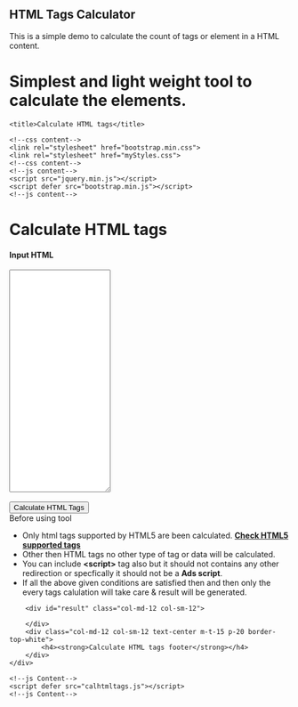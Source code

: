 ## HTML Tags Calculator

This is a simple demo to calculate the count of tags or element in a HTML content.

# Simplest and light weight tool to calculate the elements.


<!DOCTYPE html>

<html lang="en" xmlns="http://www.w3.org/1999/xhtml" manifest="calculateHTMLTags1.appcache">
<head>
    <!--meta content-->
    <meta charset="utf-8" />
    <meta name="viewport" content="width=device-width, initial-scale=1">
    <!--meta content-->

    <title>Calculate HTML tags</title>

    <!--css content-->
    <link rel="stylesheet" href="bootstrap.min.css">
    <link rel="stylesheet" href="myStyles.css">
    <!--css content-->
    <!--js content-->
    <script src="jquery.min.js"></script>
    <script defer src="bootstrap.min.js"></script>
    <!--js content-->
</head>
<body>
    <div class="container">
        <div class="page-header text-center">
            <h1>Calculate HTML tags</h1>
        </div>
        <div class="col-md-12 col-sm-12">
            <h4 class="text-info"><strong>Input HTML</strong></h4>
        </div>
        <div class="col-md-8 col-sm-8">
            <textarea id="txtHtmlRawData" class="form-control" style="height:400px;"></textarea>
            <div class="pull-right">
                <br />
                <!--<button type="submit" id="btnShowPage" class="btn btn-primary">
                    Preview Page
                </button>-->
                <button type="submit" id="btnStartCal" class="btn btn-success">
                    Calculate HTML Tags
                </button>
            </div>
        </div>
        <div class="col-md-4 col-sm-4">
            <label class="text-underline"> Before using tool </label>
            <ul class="text-primary info-tool">
                <li class="m-b-8">
                    Only html tags supported by HTML5 are been calculated.
                    <a class="text-danger" href="https://www.w3schools.com/tags/" target="_blank">
                        <strong>Check HTML5 supported tags</strong>
                    </a>
                </li>
                <li class="m-b-8">
                    Other then HTML tags no other type of tag or data will be calculated.
                </li>
                <li class="m-b-8">
                    You can include <strong class="text-warning">&lt;script&gt;</strong> tag also but it should not contains any other redirection or specfically it should not be a <strong class="text-warning">Ads script</strong>.
                </li>
                <li class="m-b-8">
                    If all the above given conditions are satisfied then and then only the every tags calulation will take care & result will be generated.
                </li>
            </ul>
        </div>

        <div id="result" class="col-md-12 col-sm-12">

        </div>
        <div class="col-md-12 col-sm-12 text-center m-t-15 p-20 border-top-white">
            <h4><strong>Calculate HTML tags footer</strong></h4>
        </div>
    </div>

    <!--js Content-->
    <script defer src="calhtmltags.js"></script>
    <!--js Content-->
</body>
</html>
